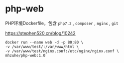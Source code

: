 # php-web
PHP环境Dockerfile，包含 `php7.2` , `composer` , `nginx` , `git`

https://stephen520.cn/blog/10242

```shell
docker run --name web -d -p 80:80 \
-v /var/www/test/:/var/www/html \
-v /var/www/test/nginx.conf:/etc/nginx/nginx.conf \
mhzuhe/php-web:1.0
```
